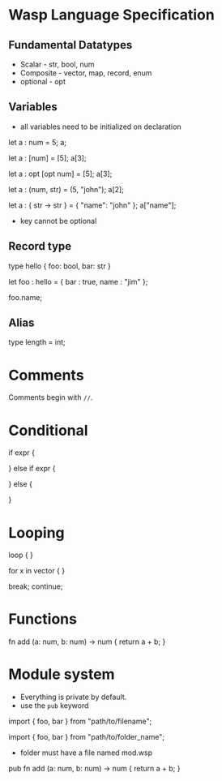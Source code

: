 # Wasp Language Specification

## Fundamental Datatypes

- Scalar - str, bool, num
- Composite - vector, map, record, enum
- optional - opt

## Variables

- all variables need to be initialized on declaration

let a : num = 5;
a;

let a : [num] = [5];
a[3];

let a : opt [opt num] = [5];
a[3];

let a : (num, str) = (5, "john");
a[2];

let a : { str -> str } = { "name": "john" };
a["name"];

- key cannot be optional

## Record type

type hello {
	foo: bool,
  bar: str
}

let foo : hello = {
  bar : true,
  name : "jim"
};

foo.name;

## Alias

type length = int;

# Comments

Comments begin with `//`.

# Conditional

if expr {

} else if expr {

} else {

}

# Looping

loop { }

for x in vector { }

break;
continue;

# Functions

fn add (a: num, b: num) -> num {
	return a + b;
}

# Module system

- Everything is private by default.
- use the `pub` keyword

import { foo, bar } from "path/to/filename";

import { foo, bar } from "path/to/folder_name";
- folder must have a file named mod.wsp

pub fn add (a: num, b: num) -> num {
	return a + b;
}
